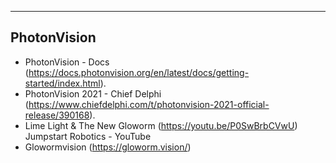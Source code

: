   --------------
  PhotonVision
  --------------

-   PhotonVision - Docs
    (<https://docs.photonvision.org/en/latest/docs/getting-started/index.html>).
-   PhotonVision 2021 - Chief Delphi
    (<https://www.chiefdelphi.com/t/photonvision-2021-official-release/390168>).
-   Lime Light & The New Gloworm (<https://youtu.be/P0SwBrbCVwU>)
    Jumpstart Robotics - YouTube
-   Glowormvision (<https://gloworm.vision/>)
